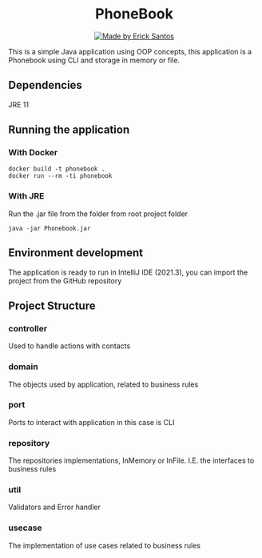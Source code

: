 <h1 align="center">
PhoneBook
</h1>
<p align="center">
  <a href="https://github.com/erickfunier">
    <img alt="Made by Erick Santos" src="https://img.shields.io/badge/made%20by-Erick%20Santos-lightgrey">
  </a>
</p>
<p>
    This is a simple Java application using OOP concepts, this application is 
    a Phonebook using CLI and storage in memory or file.
</p>
<h2>Dependencies</h2>
<p>
    JRE 11
</p>

<h2>Running the application</h2>
<h3>With Docker</h3>

    docker build -t phonebook .
    docker run --rm -ti phonebook

<h3>With JRE</h3>
<p>Run the .jar file from the folder from root project folder</p>
     
    java -jar Phonebook.jar

<h2>Environment development</h2>
<p>The application is ready to run in IntelliJ IDE (2021.3), you can import the project from the GitHub repository</p>

<h2>Project Structure</h3>
<h3>controller</h3>
<p>Used to handle actions with contacts</p>

<h3>domain</h3>
<p>The objects used by application, related to business rules</p>

<h3>port</h3>
<p>Ports to interact with application in this case is CLI</p>

<h3>repository</h3>
<p>The repositories implementations, InMemory or InFile. I.E. the interfaces to business rules</p>

<h3>util</h3>
<p>Validators and Error handler</p>

<h3>usecase</h3>
<p>The implementation of use cases related to business rules</p>
